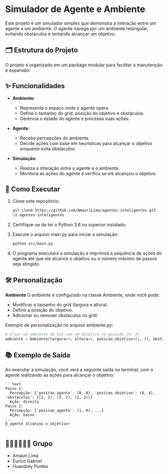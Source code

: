 # Simulador de Agente e Ambiente

Este projeto é um simulador simples que demonstra a interação entre um agente e um ambiente. O agente navega por um ambiente retangular, evitando obstáculos e tentando alcançar um objetivo.

## 🗂 Estrutura do Projeto

O projeto é organizado em um package modular para facilitar a manutenção e expansão:

## ✨ Funcionalidades

- **Ambiente:**

  - Representa o espaço onde o agente opera.
  - Define o tamanho do grid, posição do objetivo e obstáculos.
  - Gerencia o estado do agente e processa suas ações.

- **Agente:**

  - Recebe percepções do ambiente.
  - Decide ações com base em heurísticas para alcançar o objetivo enquanto evita obstáculos.

- **Simulação:**
  - Realiza a interação entre o agente e o ambiente.
  - Monitora as ações do agente e verifica se ele alcançou o objetivo.

## 🚀 Como Executar

1. Clone este repositório:

   ```bash
   git clone https://github.com/AmauriLima/agentes-inteligentes.git
   cd agentes-inteligentes
   ```

2. Certifique-se de ter o Python 3.6 ou superior instalado.

3. Execute o arquivo main.py para iniciar a simulação:

   ```bash
   python src/main.py
   ```

4. O programa executará a simulação e imprimirá a sequência de ações do agente até que ele alcance o objetivo ou o número máximo de passos seja atingido.

## 🛠 Personalização

**Ambiente**
O ambiente é configurado na classe Ambiente, onde você pode:

- Modificar o tamanho do grid (largura e altura).
- Definir a posição do objetivo.
- Adicionar ou remover obstáculos no grid.

Exemplo de personalização no arquivo ambiente.py:

```py
# Criar um ambiente de 5x5 com um objetivo na posição (4, 4)
ambiente = Ambiente(largura=5, altura=5, posicao_objetivo=(4, 4), obstaculos=[(2, 2), (3, 2), (1, 3)])
```

## 📚 Exemplo de Saída

Ao executar a simulação, você verá a seguinte saída no terminal, com o agente realizando as ações para alcançar o objetivo:

    ```text
    Passo 1:
      Percepção: {'posicao_agente': (0, 0), 'posicao_objetivo': (4, 4), 'obstaculos': [(2, 2), (3, 2), (1, 3)]}
      Ação: direita
    Passo 2:
      Percepção: {'posicao_agente': (1, 0), ...}
      Ação: baixo
    ...
    O agente alcançou o objetivo!
    ```

## 👨‍🎓👨‍🎓👨‍🎓 Grupo

- Amauri Lima
- Eurico Gabriel
- Huandrey Pontes
